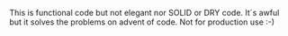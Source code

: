 This is functional code but not elegant nor SOLID or DRY code. It´s awful but it solves the problems on advent of code. Not for production use :-)
